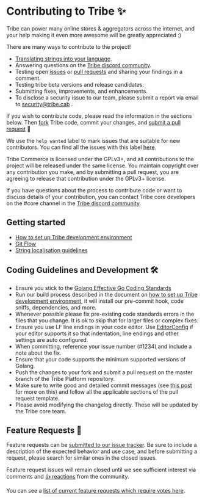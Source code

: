 # Contributing to Tribe ✨

Tribe can power many online stores & aggregators across the internet, and your help making it even more awesome will be greatly appreciated :)

There are many ways to contribute to the project!

- [Translating strings into your language](https://github.com/tribehq/platform/wiki/Translating-Tribe).
- Answering questions on the [Tribe discord community](https://discord.gg/s5zEucn).
- Testing open [issues](https://github.com/tribehq/platform/issues) or [pull requests](https://github.com/tribehq/platform/pulls) and sharing your findings in a comment.
- Testing tribe beta versions and release candidates.
- Submitting fixes, improvements, and enhancements.
- To disclose a security issue to our team, please submit a report via email to [security@tribe.cab](mail-to://security@tribe.cab) .

If you wish to contribute code, please read the information in the sections below. Then [fork](https://help.github.com/articles/fork-a-repo/) Tribe code, commit your changes, and [submit a pull request](https://help.github.com/articles/using-pull-requests/) 🎉

We use the `help wanted` label to mark issues that are suitable for new contributors. You can find all the issues with this label [here](https://github.com/tribehq/platform/issues?q=is%3Aopen+is%3Aissue+label%3A%22help+wanted%22).

Tribe Commerce is licensed under the GPLv3+, and all contributions to the project will be released under the same license. You maintain copyright over any contribution you make, and by submitting a pull request, you are agreeing to release that contribution under the GPLv3+ license.

If you have questions about the process to contribute code or want to discuss details of your contribution, you can contact Tribe core developers on the #core channel in the [Tribe discord community](https://discord.gg/s5zEuc).

## Getting started

- [How to set up Tribe development environment](https://github.com/tribehq/platform/wiki/How-to-set-up-Tribe-development-environment)
- [Git Flow](https://github.com/tribehq/platform/wiki/Tribe-Git-Flow)
- [String localisation guidelines](https://github.com/tribehq/platform/wiki/String-localisation-guidelines)

## Coding Guidelines and Development 🛠

- Ensure you stick to the [Golang Effective Go Coding Standards](https://golang.org/doc/effective_go.html)
- Run our build process described in the document on [how to set up Tribe development environment](https://github.com/tribehq/platform/wiki/How-to-set-up-Tribe-development-environment), it will install our pre-commit hook, code sniffs, dependencies, and more.
- Whenever possible please fix pre-existing code standards errors in the files that you change. It is ok to skip that for larger files or complex fixes.
- Ensure you use LF line endings in your code editor. Use [EditorConfig](http://editorconfig.org/) if your editor supports it so that indentation, line endings and other settings are auto configured.
- When committing, reference your issue number (#1234) and include a note about the fix.
- Ensure that your code supports the minimum supported versions of Golang.
- Push the changes to your fork and submit a pull request on the master branch of the Tribe Platform repository.
- Make sure to write good and detailed commit messages (see [this post](https://chris.beams.io/posts/git-commit/) for more on this) and follow all the applicable sections of the pull request template.
- Please avoid modifying the changelog directly. These will be updated by the Tribe core team.

## Feature Requests 🚀

Feature requests can be [submitted to our issue tracker](https://github.com/tribehq/platform/issues/new?template=Feature_request.md). Be sure to include a description of the expected behavior and use case, and before submitting a request, please search for similar ones in the closed issues.

Feature request issues will remain closed until we see sufficient interest via comments and [👍 reactions](https://help.github.com/articles/about-discussions-in-issues-and-pull-requests/) from the community.

You can see a [list of current feature requests which require votes here](https://github.com/tribehq/platform/issues?q=label%3A%22votes+needed%22+label%3Aenhancement+sort%3Areactions-%2B1-desc+is%3Aclosed).